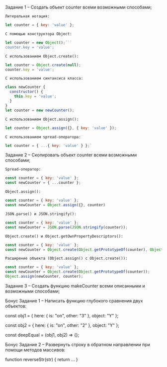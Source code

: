 Задание 1 – Создать объект counter всеми возможными способами;

`Литеральная нотация:`

```javascript
let counter = { key: 'value' };
```

`С помощью конструктора Object:`

```javascript
let counter = new Object();```
counter.key = 'value';
```

`С использованием Object.create():`

```javascript
let counter = Object.create(null);
counter.key = 'value';
```

`С использованием синтаксиса класса:`

```javascript
class newCounter {
  constructor() {
    this.key = 'value';
  }
}
let counter = new newCounter();
```

`С использованием Object.assign():`

```javascript
let counter = Object.assign({}, { key: 'value' });
```

`С использованием spread-оператора:`

```javascript
let counter = { ...{ key: 'value' } };`
```


Задание 2 – Скопировать объект counter всеми
возможными способами;

`Spread-оператор:`

```javascript
const counter = { key: 'value' };
const newCounter = { ...counter };
```

`Object.assign():`

```javascript
const counter = { key: 'value' };
const newCounter = Object.assign({}, counter)
```

`JSON.parse() и JSON.stringify():`

```javascript
const counter = { key: 'value' };
const newCounter = JSON.parse(JSON.stringify(counter));
```

`Object.create() и Object.getOwnPropertyDescriptors():`

```javascript
const counter = { key: 'value' };
const newCounter = Object.create(Object.getPrototypeOf(counter), Object.getOwnPropertyDescriptors(counter));
```

`Расширение объекта (Object.assign() с Object.create()):`
```javascript
const counter = { key: 'value' };
const newCounter = Object.create(Object.getPrototypeOf(counter));
Object.assign(newCounter, counter);
```

Задание 3 – Создать функцию makeCounter всеми описанными и возможными способами;

Бонус
Задание 1 –
Написать функцию глубокого сравнения двух объектов:


const obj1 = { here: { is:
"on", other: "3" }, object: "Y" };

const obj2 = { here: { is:
"on", other: "2" }, object: "Y" };

const deepEqual =
(obj1, obj2) => {};


Бонус 
Задание 2 –
Развернуть строку в обратном направлении при помощи методов массивов:

function reverseStr(str) {
  return …
}

